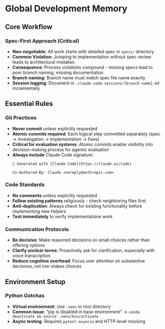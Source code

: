 # Global Development Memory

## Core Workflow

### Spec-First Approach (Critical)
- **Non-negotiable**: All work starts with detailed spec in `specs/` directory
- **Common Violation**: Jumping to implementation without spec review leads to architectural mistakes
- **Consequence**: Process violations compound - missing specs lead to poor branch naming, missing documentation
- **Branch naming**: Branch name must match spec file name exactly
- **Session logging**: Document in `.claude-code-sessions/[branch-name].md` incrementally

## Essential Rules

### Git Practices
- **Never commit** unless explicitly requested
- **Atomic commits required**: Each logical step committed separately (spec → investigation → implementation → fixes)
- **Critical for evaluation systems**: Atomic commits enable visibility into decision-making process for agentic evaluation
- **Always include** Claude Code signature:
  ```
  🤖 Generated with [Claude Code](https://claude.ai/code)
  
  Co-Authored-By: Claude <noreply@anthropic.com>
  ```

### Code Standards
- **No comments** unless explicitly requested
- **Follow existing patterns** religiously - check neighboring files first
- **Anti-duplication**: Always check for existing functionality before implementing new helpers
- **Test immediately** to verify implementations work

### Communication Protocols
- **Be decisive**: Make reasoned decisions on small choices rather than offering options
- **Clarify unclear terms**: Proactively ask for clarification, especially with voice transcription
- **Reduce cognitive overhead**: Focus user attention on substantive decisions, not low-stakes choices

## Environment Setup

### Python Gotchas
- **Virtual environment**: Use `.venv` in root directory
- **Common issue**: "pip is disabled in base environment" → `conda deactivate && source .venv/bin/activate`
- **Async testing**: Requires `pytest-asyncio` and HTTP-level mocking
